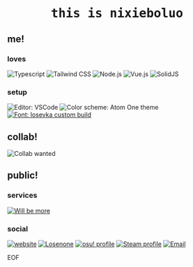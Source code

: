 <h1 align="center"><samp>this is nixieboluo</samp></h1>

## me!

### loves

![Typescript](https://img.shields.io/badge/typescript-3178c6?style=for-the-badge&logo=typescript&logoColor=white)
![Tailwind CSS](https://img.shields.io/badge/tailwind%20css-38bdf8?style=for-the-badge&logo=tailwindcss&logoColor=white)
![Node.js](https://img.shields.io/badge/node.js-339933?style=for-the-badge&logo=nodedotjs&logoColor=white)
![Vue.js](https://img.shields.io/badge/vue-4fc08d?style=for-the-badge&logo=vuedotjs&logoColor=white)
![SolidJS](https://img.shields.io/badge/solidjs-2c4f7c?style=for-the-badge&logo=solid&logoColor=white)

### setup

![Editor: VSCode](https://img.shields.io/badge/editor-vscode-007acc?style=for-the-badge)
![Color scheme: Atom One theme](https://img.shields.io/badge/color-atom%20one-66595c?style=for-the-badge)
[![Font: Iosevka custom build](https://img.shields.io/badge/font-iosevka%20custom%20build-aadd00?style=for-the-badge)](https://gist.github.com/Nixieboluo/fec43fa40ca704f9b8178916f13f3a75)

## collab!

![Collab wanted](https://img.shields.io/badge/collab%20wanted...-555555?style=for-the-badge)

## public!

### services

[![Will be more](https://img.shields.io/badge/will%20be%20more...-555555?style=for-the-badge)](.)

### social

[![website](https://img.shields.io/badge/website-coming%20soon-0?style=for-the-badge&labelColor=cc3355&color=555555)](https://me.sagirii.me)
[![Losenone](https://img.shields.io/badge/losenone-join%20us-0?style=for-the-badge&labelColor=62b47a&color=555555)](https://www.losenone.cn)
[![osu! profile](https://img.shields.io/badge/osu!-std%26mania-0?style=for-the-badge&labelColor=ff66aa&color=555555&logo=osu!&logoColor=white)](https://osu.ppy.sh/users/19444807)
[![Steam profile](https://img.shields.io/badge/steam-just%20relax-0?style=for-the-badge&labelColor=00aeef&color=555555&logo=steam&logoColor=white)](https://steamcommunity.com/id/nixieboluo/)
[![Email](https://img.shields.io/badge/email-so%20formal-0?style=for-the-badge&labelColor=008cfc&color=555555&logo=mailgun&logoColor=white)](mailto:me@sagirii.me)

EOF
